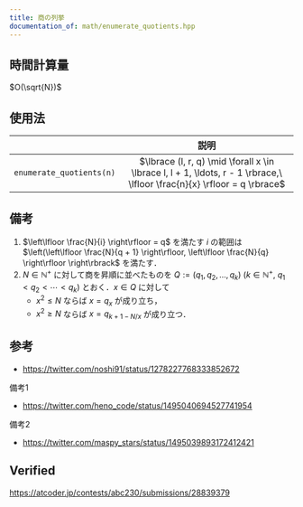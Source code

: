 ```yaml
---
title: 商の列挙
documentation_of: math/enumerate_quotients.hpp
---
```



## 時間計算量

$O(\sqrt{N})$


## 使用法

||説明|
|:--:|:--:|
|`enumerate_quotients(n)`|$\lbrace (l, r, q) \mid \forall x \in \lbrace l, l + 1, \ldots, r - 1 \rbrace,\ \lfloor \frac{n}{x} \rfloor = q \rbrace$|


## 備考

1. $\left\lfloor \frac{N}{i} \right\rfloor = q$ を満たす $i$ の範囲は $\left(\left\lfloor \frac{N}{q + 1} \right\rfloor, \left\lfloor \frac{N}{q} \right\rfloor \right\rbrack$ を満たす．
2. $N \in \mathbb{N}^+$ に対して商を昇順に並べたものを $Q \mathrel{:=} (q_1, q_2, \ldots, q_k)$ ($k \in \mathbb{N}^+,\ q_1 < q_2 < \cdots < q_k$) とおく．$x \in Q$ に対して
   - $x^2 \leq N$ ならば $x = q_x$ が成り立ち，
   - $x^2 \geq N$ ならば $x = q_{k + 1 - N / x}$ が成り立つ．


## 参考

- https://twitter.com/noshi91/status/1278227768333852672

備考1
- https://twitter.com/heno_code/status/1495040694527741954

備考2
- https://twitter.com/maspy_stars/status/1495039893172412421


## Verified

https://atcoder.jp/contests/abc230/submissions/28839379
